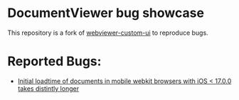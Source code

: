 # DocumentViewer bug showcase

This repository is a fork of [webviewer-custom-ui](https://github.com/PDFTron/webviewer-custom-ui) to reproduce bugs.

# Reported Bugs:

- [Initial loadtime of documents in mobile webkit browsers with iOS < 17.0.0 takes distintly longer](https://support.apryse.com/support/tickets/58437)
